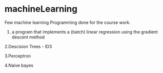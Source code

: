 # machineLearning

Few machine learning Programming done for the course work.
1. a program that implements a (batch) linear regression using the gradient descent
method


2.Descision Trees - ID3


3.Perceptron


4.Naive bayes


